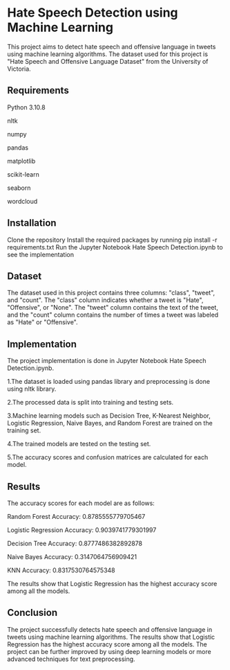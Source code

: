 # Hate Speech Detection using Machine Learning
This project aims to detect hate speech and offensive language in tweets using machine learning algorithms. The dataset used for this project is "Hate Speech and Offensive Language Dataset" from the University of Victoria.

## Requirements
Python 3.10.8

nltk

numpy

pandas

matplotlib

scikit-learn

seaborn

wordcloud

## Installation
Clone the repository
Install the required packages by running pip install -r requirements.txt
Run the Jupyter Notebook Hate Speech Detection.ipynb to see the implementation 

## Dataset
The dataset used in this project contains three columns: "class", "tweet", and "count". The "class" column indicates whether a tweet is "Hate", "Offensive", or "None". The "tweet" column contains the text of the tweet, and the "count" column contains the number of times a tweet was labeled as "Hate" or "Offensive".

## Implementation
The project implementation is done in Jupyter Notebook Hate Speech Detection.ipynb.

1.The dataset is loaded using pandas library and preprocessing is done using nltk library.

2.The processed data is split into training and testing sets.

3.Machine learning models such as Decision Tree, K-Nearest Neighbor, Logistic Regression, Naive Bayes, and Random Forest are trained on the training set.

4.The trained models are tested on the testing set.

5.The accuracy scores and confusion matrices are calculated for each model.

## Results
The accuracy scores for each model are as follows:

Random Forest Accuracy: 0.8785555779705467

Logistic Regression Accuracy: 0.9039741779301997

Decision Tree Accuracy: 0.8777486382892878

Naive Bayes Accuracy: 0.3147064756909421

KNN Accuracy: 0.8317530764575348

The results show that Logistic Regression has the highest accuracy score among all the models.

## Conclusion
The project successfully detects hate speech and offensive language in tweets using machine learning algorithms. The results show that Logistic Regression has the highest accuracy score among all the models. The project can be further improved by using deep learning models or more advanced techniques for text preprocessing.
